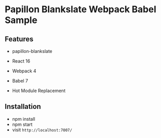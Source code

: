# Papillon Blankslate Webpack Babel Sample

## Features

* papillon-blankslate

* React 16
* Webpack 4
* Babel 7
* Hot Module Replacement

## Installation

* npm install
* npm start
* visit `http://localhost:7007/`
